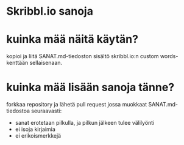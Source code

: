 # Skribbl.io sanoja

# kuinka mää näitä käytän?
kopioi ja liitä SANAT.md-tiedoston sisältö skribbl.io:n custom words-kenttään sellaisenaan.

# kuinka mää lisään sanoja tänne?
forkkaa repository ja lähetä pull request jossa muokkaat SANAT.md-tiedostoa seuraavasti:
* sanat erotetaan pilkulla, ja pilkun jälkeen tulee välilyönti
* ei isoja kirjaimia
* ei erikoismerkkejä
